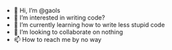- 👋 Hi, I’m @gaols
- 👀 I’m interested in writing code?
- 🌱 I’m currently learning how to write less stupid code
- 💞️ I’m looking to collaborate on nothing
- 📫 How to reach me by no way

<!---
gaols/gaols is a ✨ special ✨ repository because its `README.md` (this file) appears on your GitHub profile.
You can click the Preview link to take a look at your changes.
--->
